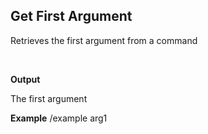 ## Get First Argument 

Retrieves the first argument from a command 

<br>

**Output**

The first argument
<br>

**Example**
/example arg1 
